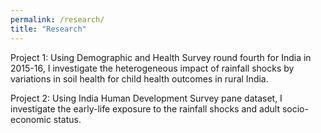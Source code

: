 ```yaml
---
permalink: /research/
title: "Research"
---
```


Project 1: Using Demographic and Health Survey round fourth for India in 2015-16, I investigate the heterogeneous impact of rainfall shocks by variations in soil health for child health outcomes in rural India. 

Project 2: Using India Human Development Survey pane dataset, I investigate the early-life exposure to the rainfall shocks and adult socio-economic status.
